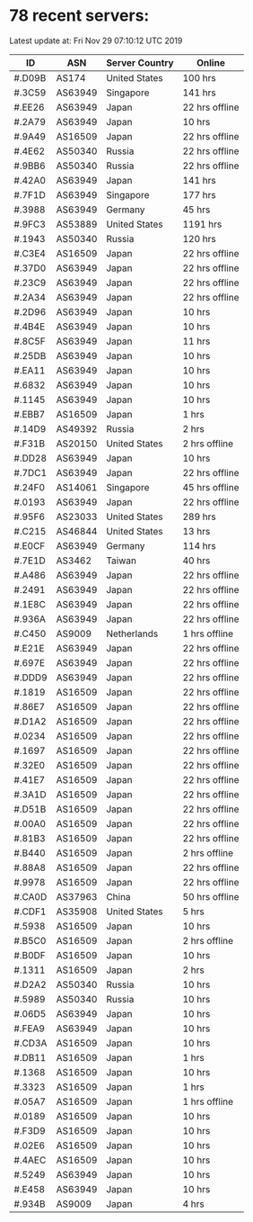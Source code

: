 # 78 recent servers:

Latest update at: Fri Nov 29 07:10:12 UTC 2019

| ID | ASN | Server Country | Online |
| -- | --- | -------------- | ------ |
| #.D09B | AS174 | United States | 100 hrs |
| #.3C59 | AS63949 | Singapore | 141 hrs |
| #.EE26 | AS63949 | Japan | 22 hrs offline |
| #.2A79 | AS63949 | Japan | 10 hrs |
| #.9A49 | AS16509 | Japan | 22 hrs offline |
| #.4E62 | AS50340 | Russia | 22 hrs offline |
| #.9BB6 | AS50340 | Russia | 22 hrs offline |
| #.42A0 | AS63949 | Japan | 141 hrs |
| #.7F1D | AS63949 | Singapore | 177 hrs |
| #.3988 | AS63949 | Germany | 45 hrs |
| #.9FC3 | AS53889 | United States | 1191 hrs |
| #.1943 | AS50340 | Russia | 120 hrs |
| #.C3E4 | AS16509 | Japan | 22 hrs offline |
| #.37D0 | AS63949 | Japan | 22 hrs offline |
| #.23C9 | AS63949 | Japan | 22 hrs offline |
| #.2A34 | AS63949 | Japan | 22 hrs offline |
| #.2D96 | AS63949 | Japan | 10 hrs |
| #.4B4E | AS63949 | Japan | 10 hrs |
| #.8C5F | AS63949 | Japan | 11 hrs |
| #.25DB | AS63949 | Japan | 10 hrs |
| #.EA11 | AS63949 | Japan | 10 hrs |
| #.6832 | AS63949 | Japan | 10 hrs |
| #.1145 | AS63949 | Japan | 10 hrs |
| #.EBB7 | AS16509 | Japan | 1 hrs |
| #.14D9 | AS49392 | Russia | 2 hrs |
| #.F31B | AS20150 | United States | 2 hrs offline |
| #.DD28 | AS63949 | Japan | 10 hrs |
| #.7DC1 | AS63949 | Japan | 22 hrs offline |
| #.24F0 | AS14061 | Singapore | 45 hrs offline |
| #.0193 | AS63949 | Japan | 22 hrs offline |
| #.95F6 | AS23033 | United States | 289 hrs |
| #.C215 | AS46844 | United States | 13 hrs |
| #.E0CF | AS63949 | Germany | 114 hrs |
| #.7E1D | AS3462 | Taiwan | 40 hrs |
| #.A486 | AS63949 | Japan | 22 hrs offline |
| #.2491 | AS63949 | Japan | 22 hrs offline |
| #.1E8C | AS63949 | Japan | 22 hrs offline |
| #.936A | AS63949 | Japan | 22 hrs offline |
| #.C450 | AS9009 | Netherlands | 1 hrs offline |
| #.E21E | AS63949 | Japan | 22 hrs offline |
| #.697E | AS63949 | Japan | 22 hrs offline |
| #.DDD9 | AS63949 | Japan | 22 hrs offline |
| #.1819 | AS16509 | Japan | 22 hrs offline |
| #.86E7 | AS16509 | Japan | 22 hrs offline |
| #.D1A2 | AS16509 | Japan | 22 hrs offline |
| #.0234 | AS16509 | Japan | 22 hrs offline |
| #.1697 | AS16509 | Japan | 22 hrs offline |
| #.32E0 | AS16509 | Japan | 22 hrs offline |
| #.41E7 | AS16509 | Japan | 22 hrs offline |
| #.3A1D | AS16509 | Japan | 22 hrs offline |
| #.D51B | AS16509 | Japan | 22 hrs offline |
| #.00A0 | AS16509 | Japan | 22 hrs offline |
| #.81B3 | AS16509 | Japan | 22 hrs offline |
| #.B440 | AS16509 | Japan | 2 hrs offline |
| #.88A8 | AS16509 | Japan | 22 hrs offline |
| #.9978 | AS16509 | Japan | 22 hrs offline |
| #.CA0D | AS37963 | China | 50 hrs offline |
| #.CDF1 | AS35908 | United States | 5 hrs |
| #.5938 | AS16509 | Japan | 10 hrs |
| #.B5C0 | AS16509 | Japan | 2 hrs offline |
| #.B0DF | AS16509 | Japan | 10 hrs |
| #.1311 | AS16509 | Japan | 2 hrs |
| #.D2A2 | AS50340 | Russia | 10 hrs |
| #.5989 | AS50340 | Russia | 10 hrs |
| #.06D5 | AS63949 | Japan | 10 hrs |
| #.FEA9 | AS63949 | Japan | 10 hrs |
| #.CD3A | AS16509 | Japan | 10 hrs |
| #.DB11 | AS16509 | Japan | 1 hrs |
| #.1368 | AS16509 | Japan | 10 hrs |
| #.3323 | AS16509 | Japan | 1 hrs |
| #.05A7 | AS16509 | Japan | 1 hrs offline |
| #.0189 | AS16509 | Japan | 10 hrs |
| #.F3D9 | AS16509 | Japan | 10 hrs |
| #.02E6 | AS16509 | Japan | 10 hrs |
| #.4AEC | AS16509 | Japan | 10 hrs |
| #.5249 | AS63949 | Japan | 10 hrs |
| #.E458 | AS63949 | Japan | 10 hrs |
| #.934B | AS9009 | Japan | 4 hrs |

